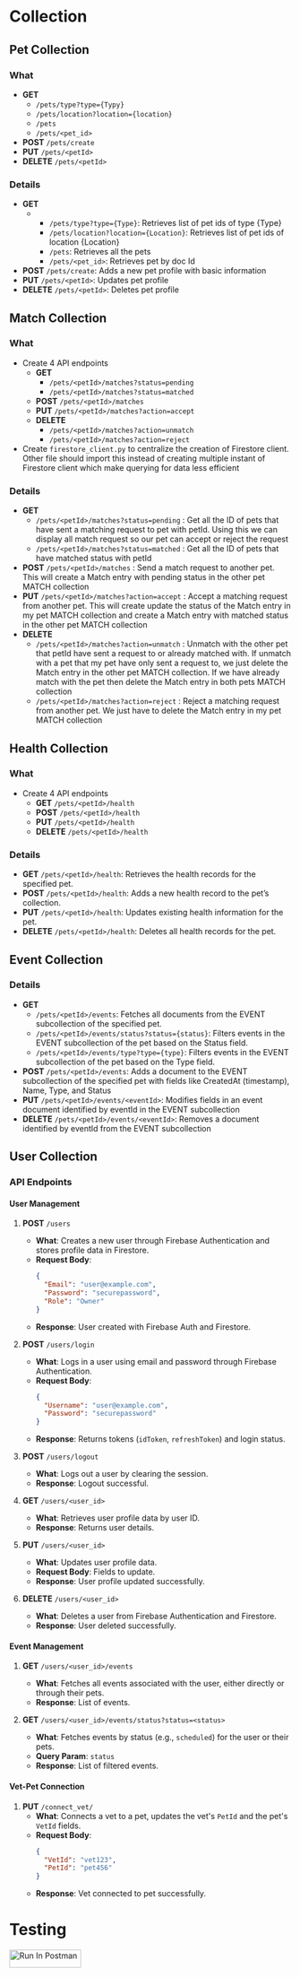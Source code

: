 # Collection

## Pet Collection

### What

- **GET**
  - `/pets/type?type={Typy}`
  - `/pets/location?location={location}`
  - `/pets`
  - `/pets/<pet_id>`
- **POST** `/pets/create`
- **PUT** `/pets/<petId>`
- **DELETE** `/pets/<petId>`

### Details

- **GET**
  - - `/pets/type?type={Type}`: Retrieves list of pet ids of type {Type}
    - `/pets/location?location={Location}`: Retrieves list of pet ids of location {Location}
    - `/pets`: Retrieves all the pets
    - `/pets/<pet_id>`: Retrieves pet by doc Id
- **POST** `/pets/create`: Adds a new pet profile with basic information
- **PUT** `/pets/<petId>`: Updates pet profile
- **DELETE** `/pets/<petId>`: Deletes pet profile

## Match Collection

### What

- Create 4 API endpoints
  - **GET**
    - `/pets/<petId>/matches?status=pending`
    - `/pets/<petId>/matches?status=matched`
  - **POST** `/pets/<petId>/matches`
  - **PUT** `/pets/<petId>/matches?action=accept`
  - **DELETE**
    - `/pets/<petId>/matches?action=unmatch`
    - `/pets/<petId>/matches?action=reject`
- Create `firestore_client.py` to centralize the creation of Firestore client. Other file should import this instead of creating multiple instant of Firestore client which make querying for data less efficient

### Details

- **GET**
  - `/pets/<petId>/matches?status=pending` : Get all the ID of pets that have sent a matching request to pet with petId. Using this we can display all match request so our pet can accept or reject the request
  - `/pets/<petId>/matches?status=matched` : Get all the ID of pets that have matched status with petId
- **POST** `/pets/<petId>/matches` : Send a match request to another pet. This will create a Match entry with pending status in the other pet MATCH collection
- **PUT** `/pets/<petId>/matches?action=accept` : Accept a matching request from another pet. This will create update the status of the Match entry in my pet MATCH collection and create a Match entry with matched status in the other pet MATCH collection
- **DELETE**
  - `/pets/<petId>/matches?action=unmatch` : Unmatch with the other pet that petId have sent a request to or already matched with. If unmatch with a pet that my pet have only sent a request to, we just delete the Match entry in the other pet MATCH collection. If we have already match with the pet then delete the Match entry in both pets MATCH collection
  - `/pets/<petId>/matches?action=reject` : Reject a matching request from another pet. We just have to delete the Match entry in my pet MATCH collection

## Health Collection

### What

- Create 4 API endpoints
  - **GET** `/pets/<petId>/health`
  - **POST** `/pets/<petId>/health`
  - **PUT** `/pets/<petId>/health`
  - **DELETE** `/pets/<petId>/health`

### Details

- **GET** `/pets/<petId>/health`: Retrieves the health records for the specified pet.
- **POST** `/pets/<petId>/health`: Adds a new health record to the pet’s collection.
- **PUT** `/pets/<petId>/health`: Updates existing health information for the pet.
- **DELETE** `/pets/<petId>/health`: Deletes all health records for the pet.

## Event Collection

### Details

- **GET**
  - `/pets/<petId>/events`: Fetches all documents from the EVENT subcollection of the specified pet.
  - `/pets/<petId>/events/status?status={status}`: Filters events in the EVENT subcollection of the pet based on the Status field.
  - `/pets/<petId>/events/type?type={type}`: Filters events in the EVENT subcollection of the pet based on the Type field.
- **POST** `/pets/<petId>/events`: Adds a document to the EVENT subcollection of the specified pet with fields like CreatedAt (timestamp), Name, Type, and Status
- **PUT** `/pets/<petId>/events/<eventId>`: Modifies fields in an event document identified by eventId in the EVENT subcollection
- **DELETE** `/pets/<petId>/events/<eventId>`: Removes a document identified by eventId from the EVENT subcollection

## User Collection

### API Endpoints

#### **User Management**

1. **POST** `/users`

   - **What**: Creates a new user through Firebase Authentication and stores profile data in Firestore.
   - **Request Body**:
     ```json
     {
       "Email": "user@example.com",
       "Password": "securepassword",
       "Role": "Owner"
     }
     ```
   - **Response**: User created with Firebase Auth and Firestore.

2. **POST** `/users/login`

   - **What**: Logs in a user using email and password through Firebase Authentication.
   - **Request Body**:
     ```json
     {
       "Username": "user@example.com",
       "Password": "securepassword"
     }
     ```
   - **Response**: Returns tokens (`idToken`, `refreshToken`) and login status.

3. **POST** `/users/logout`

   - **What**: Logs out a user by clearing the session.
   - **Response**: Logout successful.

4. **GET** `/users/<user_id>`

   - **What**: Retrieves user profile data by user ID.
   - **Response**: Returns user details.

5. **PUT** `/users/<user_id>`

   - **What**: Updates user profile data.
   - **Request Body**: Fields to update.
   - **Response**: User profile updated successfully.

6. **DELETE** `/users/<user_id>`
   - **What**: Deletes a user from Firebase Authentication and Firestore.
   - **Response**: User deleted successfully.

#### **Event Management**

1. **GET** `/users/<user_id>/events`

   - **What**: Fetches all events associated with the user, either directly or through their pets.
   - **Response**: List of events.

2. **GET** `/users/<user_id>/events/status?status=<status>`
   - **What**: Fetches events by status (e.g., `scheduled`) for the user or their pets.
   - **Query Param**: `status`
   - **Response**: List of filtered events.

#### **Vet-Pet Connection**

1. **PUT** `/connect_vet/`
   - **What**: Connects a vet to a pet, updates the vet's `PetId` and the pet's `VetId` fields.
   - **Request Body**:
     ```json
     {
       "VetId": "vet123",
       "PetId": "pet456"
     }
     ```
   - **Response**: Vet connected to pet successfully.

# Testing

[<img src="https://run.pstmn.io/button.svg" alt="Run In Postman" style="width: 128px; height: 32px;">](https://app.getpostman.com/run-collection/21134493-168fae25-5c38-41e0-aad5-6cef3190b6f4?action=collection%2Ffork&source=rip_markdown&collection-url=entityId%3D21134493-168fae25-5c38-41e0-aad5-6cef3190b6f4%26entityType%3Dcollection%26workspaceId%3D4906f7d8-066c-4f82-aff0-8850ec269345)
